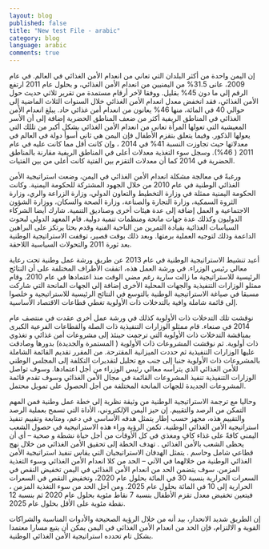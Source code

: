 ```yaml
---
layout: blog
published: false
title: "New test File - arabic"
category: blog
language: arabic
comments: true
---
```


إن اليمن واحدة من أكثر البلدان التي تعاني من انعدام الأمن الغذائي في العالم. في عام 2009، عانى 31.5% من اليمنيين من انعدام الأمن الغذائي، و بحلول عام 2011 ارتفع الرقم إلى ما دون 45% بقليل. ووفقا لآخر أرقام مستمدة من تقرير ثلاثي حديث حول الأمن الغذائي، فقد انخفض معدل انعدام الأمن الغذائي خلال السنوات الثلاث الماضية إلى حوالي 40 في المائة، منها 46% يعانون من انعدام أمن غذائي حاد. 
يبلغ انعدام الأمن الغذائي في المناطق الريفية أكثر من ضعف المناطق الحضرية  إضافة إلى  أن الأسر المعيشية التي تعولها المرأة تعاني من انعدام الأمن الغذائي بشكل أكبر من تللك التي يعولها الذكور. وفيما يتعلق بتقزم الأطفال فإن اليمن هي ثاني أسوأ دولة في العالم في معدلاتها حيث تجاوزت النسبة 41% في 2014 ، وإن كانت أقل مما كانت عليه في عام 2011 ( 46%). وسجل سوء التغذية  معدلات أعلى في المناطق الريفية مقارنة بالمناطق الحضرية في 2014 كما أن معدلات التقزم بين الفتية كانت أعلى من بين الفتيات.

ورغبةً في معالجة مشكلة انعدام الأمن الغذائي في اليمن، وضعت استراتيجية الأمن الغذائي الوطنية في عام 2010 من خلال الجهود المشتركة للحكومة اليمنية. وكانت الحكومة اليمنية ممثلة في وزارة التخطيط والتعاون الدولي، وزارة الزراعة والري، وزارة الثروة السمكية، وزارة التجارة والصناعة، وزارة الصحة والسكان، ووزارة الشؤون الاجتماعية و العمل إضافة إلى عدة هيئات أخرى وصناديق التنمية. شارك أيضا الشركاء الدوليون وكذلك عدة جهات مانحة          ومنظمات تنمية دولية.  قام المعهد الدولي لبحوث السياسات الغذائية بقيادة التمرين من الناحية الفنية وقدم بحثا يرتكز على البراهين الداعمة وذلك لتوجيه العملية برمتها. وبعد ذلك بوقت قصير، توقفت الاستراتيجية الوطنية بعد ثورة 2011       والتحولات السياسية اللاحقة.

أعيد تنشيط الاستراتيجية  الوطنية  في عام 2013 عن طريق ورشة عمل وطنية تحت رعاية  معالي رئيس الوزراء.  في ورشة العمل هذه، اتفقت الأطراف المختلفة على أن النتائج الرئيسية للاستراتيجية ما زالت سارية رغم مضي الوقت منذ اعتمادها في عام 2010.  وقام ممثلو الوزارات التنفيذية والجهات المحلية الأخرى إضافة إلى الجهات المانحة التي شاركت مسبقا في صياغة الاستراتيجية الوطنية بالتوسع في النتائج الرئيسية للاستراتيجية و خلصوا إلى قائمة شاملة وافية  بالتدخلات ذات الأولوية  تغطي قطاعات الاقتصاد الأساسية. 

نوقشت  تلك التدخلات ذات الأولوية  كذلك في ورشة عمل أخرى عقدت في منتصف عام 2014 في صنعاء. قام ممثلو الوزارات التنفيذية  ذات الصلة  والقطاعات الفرعية  الكبرى بمناقشة التدخلات ذات الأولوية التي ترجمت حينئذ إلى مشروعات أمن غذائي و تغذوي ذات أولوية. ثم نوقشت المشروعات ذات الأولوية ( المستمرة والجديدة) بدورها وصادقت عليها الوزارات التنفيذية ثم حددت الميزانية المقترحة. من المقرر تقديم القائمة الشاملة بالمشروعات ذات الأولوية  جنبا إلى جنب مع تحليل لتقديرات التكلفة إلى المجلس الوطني للأمن الغذائي الذي يترأسه معالي رئيس الوزراء من أجل اعتمادها. وسوف تواصل الوزارات التنفيذية تنفيذ المشروعات القائمة في مجال الأمن الغذائي وسوف تقدم قائمة المشروعات الجديدة للجهات المانحة المختلفة  من أجل الحصول على  تمويل محتمل. 

وحاليا مع ترجمة الاستراتيجية الوطنية من وثيقة نظرية إلى خطة عمل وطنية فمن المهم التمكن من الرصد والتقييم. إن حيز اليمن الإلكتروني، الأداة التي تسمح بعملية الرصد والتقييم هذه، مجهز حسب إطار يتمثل هدفه الأساسي في دعم، ومتابعة وتقييم تنفيذ استراتيجية الأمن الغذائي الوطنية. تكمن الرؤية وراء هذه الاستراتيجية في حصول الشعب اليمني كافةً على غذاء كافٍ ومغذي في كل الأوقات من أجل حياة نشطة و صحية – أي أن يحظى الشعب بالأمن الغذائي .  تهدف الخطة  إلى تحقيق الأمن الغذائي من خلال نهج قطاعي شامل وحاسم . يتمثل الهدفان الاستراتيجيان التي يقاس تنفيذ استراتيجية الأمن الغذائي الوطنية من خلالهما في الآتي – الحد من كلا انعدام الأمن الغذائي وسوء التغذية  المزمن. سوف يتضمن الحد من انعدام الأمن الغذائي في اليمن تخفيض النقص في السعرات الحرارية بنسبة 30 في المائة بحلول عام 2020، وتخفيض النقص في السعرات الحرارية إلى 10 في المائة بحلول عام 2025. ومن أجل الحد من سوء التغذية المزمن ، فيتعين تخفيض معدل تقزم الأطفال بنسبة 7 نقاط مئوية بحلول عام 2020 ثم بنسبة 12 نقطة مئوية على الأقل بحلول عام 2025.

إن الطريق شديد الانحدار،  بيد أنه من خلال الرؤية الصحيحة والأدوات المناسبة  والشراكات القوية و الالتزام، فإن الحد من انعدام الأمن الغذائي في اليمن يمكن أن يتبع مسارا معتمدا بشكل تام تحدده استراتيجية الأمن الغذائي الوطنية.
